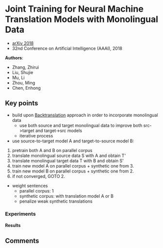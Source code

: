 # Joint Training for Neural Machine Translation Models with Monolingual Data
* [arXiv 2018](https://arxiv.org/abs/1803.00353)
* 32nd Conference on Artificial Intelligence (AAAI), 2018

**Authors**:
* Zhang, Zhirui
* Liu, Shujie
* Mu, Li
* Zhou, Ming
* Chen, Enhong

## Key points
* build upon [Backtranslation](machine_learning\nlp\machine_translation\15_improving_nmt_with_monolingual_data.md) approach in order to incorporate monolingual data
  * use both source and target monolingual data to improve both src->target and target->src models
  * iterative process
* use source-to-target model A and target-to-source model B:

1. pretrain both A and B on parallel corpus
2. translate monolingual source data S with A and obtain T'
3. translate monolingual target data T with B and obtain S'
4. train new model A on parallel corpus + synthetic one from 3.
5. train new model B on parallel corpus + synthetic one from 2.
6. if not converged, GOTO 2.

* weight sentences
  * parallel corpus: 1
  * synthetic corpus: with translation model A or B
  * penalize weak synthetic translations

### Experiments ###
#### Results ####

## Comments
